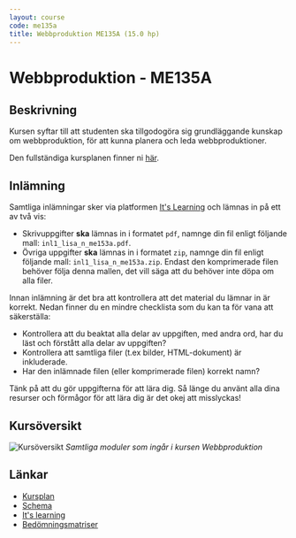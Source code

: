 ```yaml
---
layout: course
code: me135a
title: Webbproduktion ME135A (15.0 hp)
---
```


# Webbproduktion - ME135A

## Beskrivning

Kursen syftar till att studenten ska tillgodogöra sig grundläggande kunskap om webbproduktion, för att kunna planera och leda webbproduktioner.

Den fullständiga kursplanen finner ni [här][kursplan].

## Inlämning

Samtliga inlämningar sker via platformen [It's Learning][itslearning] och lämnas in på ett av två vis:

* Skrivuppgifter **ska** lämnas in i formatet `pdf`, namnge din fil enligt följande mall: `inl1_lisa_n_me153a.pdf`.
* Övriga uppgifter **ska** lämnas in i formatet `zip`, namnge din fil enligt följande mall: `inl1_lisa_n_me153a.zip`. Endast den komprimerade filen behöver följa denna mallen, det vill säga att du behöver inte döpa om alla filer.

Innan inlämning är det bra att kontrollera att det material du lämnar in är korrekt. Nedan finner du en mindre checklista som du kan ta för vana att säkerställa:

* Kontrollera att du beaktat alla delar av uppgiften, med andra ord, har du läst och förstått alla delar av uppgiften?
* Kontrollera att samtliga filer (t.ex bilder, HTML-dokument) är inkluderade.
* Har den inlämnade filen (eller komprimerade filen) korrekt namn?

Tänk på att du gör uppgifterna för att lära dig. Så länge du använt alla dina resurser och förmågor för att lära dig är det okej att misslyckas!

## Kursöversikt

![Kursöversikt](/assets/img/me153a_me135a_översikt.png) _Samtliga moduler som ingår i kursen Webbproduktion_

## Länkar

* [Kursplan][kursplan]
* [Schema][schema]
* [It's learning][itslearning]
* [Bedömningsmatriser][matrix]

[kursplan]: /courses/me135a/syllabus.html "Gå till kursplanen"
[schema]: http://schema.mah.se/setup/jsp/Schema.jsp?startDatum=idag&intervallTyp=m&intervallAntal=6&sokMedAND=false&sprak=SV&resurser=k.ME135A-20142-TS401-%2C "Gå till schemat"
[itslearning]: https://mah.itslearning.com/elogin/ "Gå till It's learning"
[matrix]: /courses/me135a/matrix.html "Gå till bedömningsmatriser"
